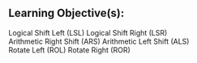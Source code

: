 ## Learning Objective(s):
Logical Shift Left (LSL)
Logical Shift Right (LSR)  
Arithmetic Right Shift (ARS)
Arithmetic Left Shift (ALS)  
Rotate Left (ROL)
Rotate Right (ROR)
